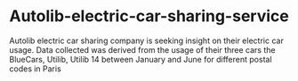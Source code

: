 # Autolib-electric-car-sharing-service
Autolib electric car sharing company is seeking insight on their electric car usage. Data collected was derived from the usage of their three cars the BlueCars, Utilib, Utilib 14 between January and June for different postal codes in Paris
